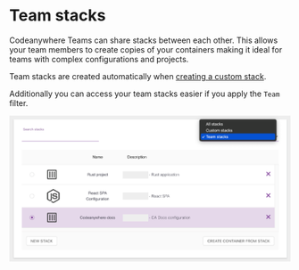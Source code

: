 # Team stacks

Codeanywhere Teams can share stacks between each other. This allows your team members to create copies of your containers making it ideal
for teams with complex configurations and projects.

Team stacks are created automatically when [creating a custom stack](/dashboard/custom-stacks/create-new-stack).

Additionally you can access your team stacks easier if you apply the `Team` filter.

<p><img src="/images/dashboard/custom-stacks/team-stacks.png" alt="Team stacks filter" class="width-90"/></p>
